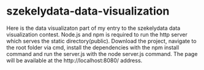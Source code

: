 # szekelydata-data-visualization
Here is the data visualizaton part of my entry to the szekelydata data visualization contest.
Node.js and npm is required to run the http server which serves the static directory(public).
Download the project, navigate to the root folder via cmd, install the dependencies with the npm install command and run the server.js with the node server.js command.
The page will be available at the http://localhost:8080/ address.
